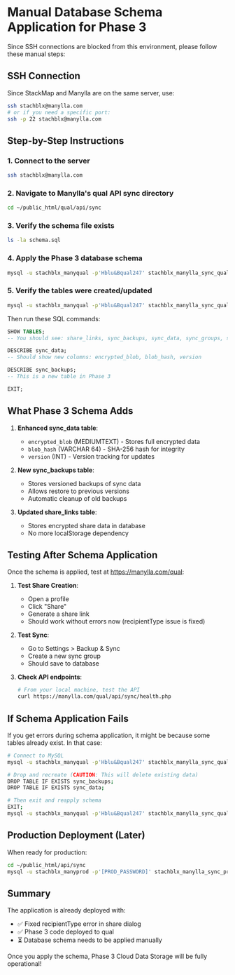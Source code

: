 # Manual Database Schema Application for Phase 3

Since SSH connections are blocked from this environment, please follow these manual steps:

## SSH Connection
Since StackMap and Manylla are on the same server, use:

```bash
ssh stachblx@manylla.com
# or if you need a specific port:
ssh -p 22 stachblx@manylla.com
```

## Step-by-Step Instructions

### 1. Connect to the server
```bash
ssh stachblx@manylla.com
```

### 2. Navigate to Manylla's qual API sync directory
```bash
cd ~/public_html/qual/api/sync
```

### 3. Verify the schema file exists
```bash
ls -la schema.sql
```

### 4. Apply the Phase 3 database schema
```bash
mysql -u stachblx_manyqual -p'Hblu&Bqual247' stachblx_manylla_sync_qual < schema.sql
```

### 5. Verify the tables were created/updated
```bash
mysql -u stachblx_manyqual -p'Hblu&Bqual247' stachblx_manylla_sync_qual
```

Then run these SQL commands:
```sql
SHOW TABLES;
-- You should see: share_links, sync_backups, sync_data, sync_groups, sync_invites

DESCRIBE sync_data;
-- Should show new columns: encrypted_blob, blob_hash, version

DESCRIBE sync_backups;
-- This is a new table in Phase 3

EXIT;
```

## What Phase 3 Schema Adds

1. **Enhanced sync_data table**:
   - `encrypted_blob` (MEDIUMTEXT) - Stores full encrypted data
   - `blob_hash` (VARCHAR 64) - SHA-256 hash for integrity
   - `version` (INT) - Version tracking for updates

2. **New sync_backups table**:
   - Stores versioned backups of sync data
   - Allows restore to previous versions
   - Automatic cleanup of old backups

3. **Updated share_links table**:
   - Stores encrypted share data in database
   - No more localStorage dependency

## Testing After Schema Application

Once the schema is applied, test at https://manylla.com/qual:

1. **Test Share Creation**:
   - Open a profile
   - Click "Share" 
   - Generate a share link
   - Should work without errors now (recipientType issue is fixed)

2. **Test Sync**:
   - Go to Settings > Backup & Sync
   - Create a new sync group
   - Should save to database

3. **Check API endpoints**:
   ```bash
   # From your local machine, test the API
   curl https://manylla.com/qual/api/sync/health.php
   ```

## If Schema Application Fails

If you get errors during schema application, it might be because some tables already exist. In that case:

```bash
# Connect to MySQL
mysql -u stachblx_manyqual -p'Hblu&Bqual247' stachblx_manylla_sync_qual

# Drop and recreate (CAUTION: This will delete existing data)
DROP TABLE IF EXISTS sync_backups;
DROP TABLE IF EXISTS sync_data;

# Then exit and reapply schema
EXIT;
mysql -u stachblx_manyqual -p'Hblu&Bqual247' stachblx_manylla_sync_qual < schema.sql
```

## Production Deployment (Later)

When ready for production:
```bash
cd ~/public_html/api/sync
mysql -u stachblx_manyprod -p'[PROD_PASSWORD]' stachblx_manylla_sync_prod < schema.sql
```

## Summary

The application is already deployed with:
- ✅ Fixed recipientType error in share dialog
- ✅ Phase 3 code deployed to qual
- ⏳ Database schema needs to be applied manually

Once you apply the schema, Phase 3 Cloud Data Storage will be fully operational!